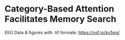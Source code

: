 # Category-Based Attention Facilitates Memory Search

EEG Data & figures with .tif formate: https://osf.io/ky5qg/
